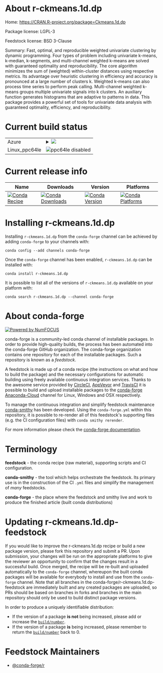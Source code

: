 About r-ckmeans.1d.dp
=====================

Home: https://CRAN.R-project.org/package=Ckmeans.1d.dp

Package license: LGPL-3

Feedstock license: BSD 3-Clause

Summary: Fast, optimal, and reproducible weighted univariate clustering by dynamic programming. Four types of problem including univariate k-means, k-median, k-segments, and multi-channel weighted k-means are solved with guaranteed optimality and reproducibility. The core algorithm minimizes the sum of (weighted) within-cluster distances using respective metrics. Its advantage over heuristic clustering in efficiency and accuracy is pronounced at a large number of clusters k. Weighted k-means can also process time series to perform peak calling. Multi-channel weighted k-means groups multiple univariate signals into k clusters. An auxiliary function generates histograms that are adaptive to patterns in data. This package provides a powerful set of tools for univariate data analysis with guaranteed optimality, efficiency, and reproducibility.



Current build status
====================


<table>
    
  <tr>
    <td>Azure</td>
    <td>
      <details>
        <summary>
          <a href="https://dev.azure.com/conda-forge/feedstock-builds/_build/latest?definitionId=8335&branchName=master">
            <img src="https://dev.azure.com/conda-forge/feedstock-builds/_apis/build/status/r-ckmeans.1d.dp-feedstock?branchName=master">
          </a>
        </summary>
        <table>
          <thead><tr><th>Variant</th><th>Status</th></tr></thead>
          <tbody><tr>
              <td>linux_r_base3.5.1target_platformlinux-64</td>
              <td>
                <a href="https://dev.azure.com/conda-forge/feedstock-builds/_build/latest?definitionId=8335&branchName=master">
                  <img src="https://dev.azure.com/conda-forge/feedstock-builds/_apis/build/status/r-ckmeans.1d.dp-feedstock?branchName=master&jobName=linux&configuration=linux_r_base3.5.1target_platformlinux-64" alt="variant">
                </a>
              </td>
            </tr><tr>
              <td>linux_r_base3.6target_platformlinux-64</td>
              <td>
                <a href="https://dev.azure.com/conda-forge/feedstock-builds/_build/latest?definitionId=8335&branchName=master">
                  <img src="https://dev.azure.com/conda-forge/feedstock-builds/_apis/build/status/r-ckmeans.1d.dp-feedstock?branchName=master&jobName=linux&configuration=linux_r_base3.6target_platformlinux-64" alt="variant">
                </a>
              </td>
            </tr><tr>
              <td>osx_r_base3.5.1target_platformosx-64</td>
              <td>
                <a href="https://dev.azure.com/conda-forge/feedstock-builds/_build/latest?definitionId=8335&branchName=master">
                  <img src="https://dev.azure.com/conda-forge/feedstock-builds/_apis/build/status/r-ckmeans.1d.dp-feedstock?branchName=master&jobName=osx&configuration=osx_r_base3.5.1target_platformosx-64" alt="variant">
                </a>
              </td>
            </tr><tr>
              <td>osx_r_base3.6target_platformosx-64</td>
              <td>
                <a href="https://dev.azure.com/conda-forge/feedstock-builds/_build/latest?definitionId=8335&branchName=master">
                  <img src="https://dev.azure.com/conda-forge/feedstock-builds/_apis/build/status/r-ckmeans.1d.dp-feedstock?branchName=master&jobName=osx&configuration=osx_r_base3.6target_platformosx-64" alt="variant">
                </a>
              </td>
            </tr><tr>
              <td>win_r_base3.5.1target_platformwin-64</td>
              <td>
                <a href="https://dev.azure.com/conda-forge/feedstock-builds/_build/latest?definitionId=8335&branchName=master">
                  <img src="https://dev.azure.com/conda-forge/feedstock-builds/_apis/build/status/r-ckmeans.1d.dp-feedstock?branchName=master&jobName=win&configuration=win_r_base3.5.1target_platformwin-64" alt="variant">
                </a>
              </td>
            </tr><tr>
              <td>win_r_base3.6target_platformwin-64</td>
              <td>
                <a href="https://dev.azure.com/conda-forge/feedstock-builds/_build/latest?definitionId=8335&branchName=master">
                  <img src="https://dev.azure.com/conda-forge/feedstock-builds/_apis/build/status/r-ckmeans.1d.dp-feedstock?branchName=master&jobName=win&configuration=win_r_base3.6target_platformwin-64" alt="variant">
                </a>
              </td>
            </tr>
          </tbody>
        </table>
      </details>
    </td>
  </tr>
  <tr>
    <td>Linux_ppc64le</td>
    <td>
      <img src="https://img.shields.io/badge/ppc64le-disabled-lightgrey.svg" alt="ppc64le disabled">
    </td>
  </tr>
</table>

Current release info
====================

| Name | Downloads | Version | Platforms |
| --- | --- | --- | --- |
| [![Conda Recipe](https://img.shields.io/badge/recipe-r--ckmeans.1d.dp-green.svg)](https://anaconda.org/conda-forge/r-ckmeans.1d.dp) | [![Conda Downloads](https://img.shields.io/conda/dn/conda-forge/r-ckmeans.1d.dp.svg)](https://anaconda.org/conda-forge/r-ckmeans.1d.dp) | [![Conda Version](https://img.shields.io/conda/vn/conda-forge/r-ckmeans.1d.dp.svg)](https://anaconda.org/conda-forge/r-ckmeans.1d.dp) | [![Conda Platforms](https://img.shields.io/conda/pn/conda-forge/r-ckmeans.1d.dp.svg)](https://anaconda.org/conda-forge/r-ckmeans.1d.dp) |

Installing r-ckmeans.1d.dp
==========================

Installing `r-ckmeans.1d.dp` from the `conda-forge` channel can be achieved by adding `conda-forge` to your channels with:

```
conda config --add channels conda-forge
```

Once the `conda-forge` channel has been enabled, `r-ckmeans.1d.dp` can be installed with:

```
conda install r-ckmeans.1d.dp
```

It is possible to list all of the versions of `r-ckmeans.1d.dp` available on your platform with:

```
conda search r-ckmeans.1d.dp --channel conda-forge
```


About conda-forge
=================

[![Powered by NumFOCUS](https://img.shields.io/badge/powered%20by-NumFOCUS-orange.svg?style=flat&colorA=E1523D&colorB=007D8A)](http://numfocus.org)

conda-forge is a community-led conda channel of installable packages.
In order to provide high-quality builds, the process has been automated into the
conda-forge GitHub organization. The conda-forge organization contains one repository
for each of the installable packages. Such a repository is known as a *feedstock*.

A feedstock is made up of a conda recipe (the instructions on what and how to build
the package) and the necessary configurations for automatic building using freely
available continuous integration services. Thanks to the awesome service provided by
[CircleCI](https://circleci.com/), [AppVeyor](https://www.appveyor.com/)
and [TravisCI](https://travis-ci.com/) it is possible to build and upload installable
packages to the [conda-forge](https://anaconda.org/conda-forge)
[Anaconda-Cloud](https://anaconda.org/) channel for Linux, Windows and OSX respectively.

To manage the continuous integration and simplify feedstock maintenance
[conda-smithy](https://github.com/conda-forge/conda-smithy) has been developed.
Using the ``conda-forge.yml`` within this repository, it is possible to re-render all of
this feedstock's supporting files (e.g. the CI configuration files) with ``conda smithy rerender``.

For more information please check the [conda-forge documentation](https://conda-forge.org/docs/).

Terminology
===========

**feedstock** - the conda recipe (raw material), supporting scripts and CI configuration.

**conda-smithy** - the tool which helps orchestrate the feedstock.
                   Its primary use is in the construction of the CI ``.yml`` files
                   and simplify the management of *many* feedstocks.

**conda-forge** - the place where the feedstock and smithy live and work to
                  produce the finished article (built conda distributions)


Updating r-ckmeans.1d.dp-feedstock
==================================

If you would like to improve the r-ckmeans.1d.dp recipe or build a new
package version, please fork this repository and submit a PR. Upon submission,
your changes will be run on the appropriate platforms to give the reviewer an
opportunity to confirm that the changes result in a successful build. Once
merged, the recipe will be re-built and uploaded automatically to the
`conda-forge` channel, whereupon the built conda packages will be available for
everybody to install and use from the `conda-forge` channel.
Note that all branches in the conda-forge/r-ckmeans.1d.dp-feedstock are
immediately built and any created packages are uploaded, so PRs should be based
on branches in forks and branches in the main repository should only be used to
build distinct package versions.

In order to produce a uniquely identifiable distribution:
 * If the version of a package **is not** being increased, please add or increase
   the [``build/number``](https://conda.io/docs/user-guide/tasks/build-packages/define-metadata.html#build-number-and-string).
 * If the version of a package **is** being increased, please remember to return
   the [``build/number``](https://conda.io/docs/user-guide/tasks/build-packages/define-metadata.html#build-number-and-string)
   back to 0.

Feedstock Maintainers
=====================

* [@conda-forge/r](https://github.com/conda-forge/r/)

